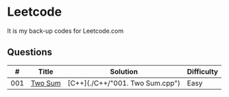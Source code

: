 # Leetcode

It is my back-up codes for Leetcode.com

## Questions
| # | Title | Solution | Difficulty |
|---| ----- | -------- | ---------- |
|001|[Two Sum](https://leetcode.com/problems/two-sum/description/)| [C++](./C++/"001. Two Sum.cpp")| Easy |
